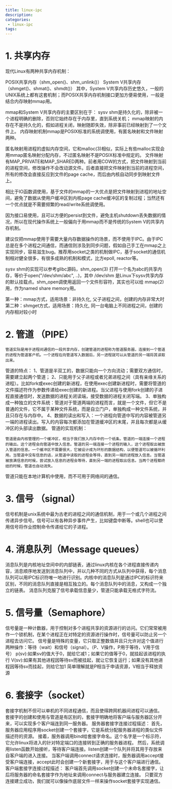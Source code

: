 ```yaml
---
title: linux-ipc
description:
categories:
 - linux-ipc
tags:
---
```


# 1. 共享内存
现代Linux有两种共享内存机制：

POSIX共享内存（shm_open()、shm_unlink()）
System V共享内存（shmget()、shmat()、shmdt()）
其中，System V共享内存历史悠久，一般的UNIX系统上都有这套机制；而POSIX共享内存机制接口更加方便易使用，一般是结合内存映射mmap用。

mmap和System V共享内存的主要区别在于：
sysv shm是持久化的，除非被一个进程明确的删除，否则它始终存在于内存里，直到系统关机；
mmap映射的内存在不是持久化的，假如进程关闭，映射随即失效，除非事前已经映射到了一个文件上。
内存映射机制mmap是POSIX标准的系统调使用，有匿名映射和文件映射两种。

匿名映射用进程的虚拟内存空间，它和malloc(3)相似，实际上有些malloc实现会用mmap匿名映射分配内存，不过匿名映射不是POSIX标准中规定的。
文件映射有MAP_PRIVATE和MAP_SHARED两种。前者用COW的方式，把文件映射到当前的进程空间，修改操作不会改动源文件。后者直接把文件映射到当前的进程空间，所有的修改会直接反应到文件的page cache，而后由内核自动同步到映射文件上。

相比于IO函数调使用，基于文件的mmap的一大优点是把文件映射到进程的地址空间，避免了数据从使用户缓冲区到内核page cache缓冲区的复制过程；当然还有一个优点就是不需要频繁的read/write系统调使用。

因为接口易使用，且可以方便的persist到文件，避免主机shutdown丢失数据的情况，所以在现代操作系统上一般偏向于用mmap而不是传统的System V的共享内存机制。

建议仅把mmap使用于需要大量内存数据操作的场景，而不使用于IPC。由于IPC总是在多个进程之间通信，而通信则涉及到同步问题，假如自己手工在mmap之上实现同步，容易滋生bug。推荐用socket之类的机制做IPC，基于socket的通信机制相对健全很多，有很多成熟的机制和模式，比方epoll, reactor等。

sysv shm的实现可以参考glibc源码，shm_open(3) 打开一个名为abc的共享内存，等价于open("/dev/shm/abc", ..)，其中 /dev/shm 是Linux下sysv共享内存的默认挂载点。shm_open调使用返回一个文件形容符，其实也可以给 mmap(2) 用，作为named share memory用。

第一种：mmap方式，适用场景：非持久化, 父子进程之间，创建的内存非常大时
第二种：shmget方式，适用场景：持久化, 同一台电脑上不同进程之间，创建的内存相对较小时

# 2. 管道 （PIPE）
    管道实际是用于进程间通信的一段共享内存，创建管道的进程称为管道服务器，连接到一个管道的进程为管道客户机。一个进程在向管道写入数据后，另一进程就可以从管道的另一端将其读取出来。
管道的特点：
1、管道是半双工的，数据只能向一个方向流动；需要双方通信时，需要建立起两个管道；
2、只能用于父子进程或者兄弟进程之间（具有亲缘关系的进程）。比如fork或exec创建的新进程，在使用exec创建新进程时，需要将管道的文件描述符作为参数传递给exec创建的新进程。当父进程与使用fork创建的子进程直接通信时，发送数据的进程关闭读端，接受数据的进程关闭写端。
3、单独构成一种独立的文件系统：管道对于管道两端的进程而言，就是一个文件，但它不是普通的文件，它不属于某种文件系统，而是自立门户，单独构成一种文件系统，并且只存在与内存中。
4、数据的读出和写入：一个进程向管道中写的内容被管道另一端的进程读出。写入的内容每次都添加在管道缓冲区的末尾，并且每次都是从缓冲区的头部读出数据。
管道的实现机制：

    管道是由内核管理的一个缓冲区，相当于我们放入内存中的一个纸条。管道的一端连接一个进程的输出。这个进程会向管道中放入信息。管道的另一端连接一个进程的输入，这个进程取出被放入管道的信息。一个缓冲区不需要很大，它被设计成为环形的数据结构，以便管道可以被循环利用。当管道中没有信息的话，从管道中读取的进程会等待，直到另一端的进程放入信息。当管道被放满信息的时候，尝试放入信息的进程会等待，直到另一端的进程取出信息。当两个进程都终结的时候，管道也自动消失。

管道只能在本地计算机中使用，而不可用于网络间的通信。 

# 3. 信号 （signal）
信号机制是unix系统中最为古老的进程之间的通信机制，用于一个或几个进程之间传递异步信号。信号可以有各种异步事件产生，比如键盘中断等。shell也可以使用信号将作业控制命令传递给它的子进程。

# 4. 消息队列（Message queues）
消息队列是内核地址空间中的内部链表，通过linux内核在各个进程直接传递内容，消息顺序地发送到消息队列中，并以几种不同的方式从队列中获得，每个消息队列可以用IPC标识符唯一地进行识别。内核中的消息队列是通过IPC的标识符来区别，不同的消息队列直接是相互独立的。每个消息队列中的消息，又构成一个独立的链表。
消息队列克服了信号承载信息量少，管道只能承载无格式字符流。 

# 5. 信号量（Semaphore）
信号量是一种计数器，用于控制对多个进程共享的资源进行的访问。它们常常被用作一个锁机制，在某个进程正在对特定的资源进行操作时，信号量可以防止另一个进程去访问它。 
信号量是特殊的变量，它只取正整数值并且只允许对这个值进行两种操作：等待（wait）和信号（signal）。（P、V操作，P用于等待，V用于信号） 
p(sv):如果sv的值大于0，就给它减1；如果它的值等于0，就挂起该进程的执行 
V(sv):如果有其他进程因等待sv而被挂起，就让它恢复运行；如果没有其他进程因等待sv而挂起，则给它加1 
简单理解就是P相当于申请资源，V相当于释放资源 

# 6. 套接字（socket）
套接字机制不但可以单机的不同进程通信，而且使得跨网机器间进程可以通信。 
套接字的创建和使用与管道是有区别的，套接字明确地将客户端与服务器区分开来，可以实现多个客户端连到同一服务器。 
服务器套接字连接过程描述： 
首先，服务器应用程序用socket创建一个套接字，它是系统分配服务器进程的类似文件描述符的资源。 接着，服务器调用bind给套接字命名。这个名字是一个标示符，它允许linux将进入的针对特定端口的连接转到正确的服务器进程。 然后，系统调用listen函数开始接听，等待客户端连接。listen创建一个队列并将其用于存放来自客户端的进入连接。 当客户端调用connect请求连接时，服务器调用accept接受客户端连接，accept此时会创建一个新套接字，用于与这个客户端进行通信。 
客户端套接字连接过程描述： 
客户端首先调用socket创建一个未命名套接字，让后将服务器的命名套接字作为地址来调用connect与服务器建立连接。 
只要双方连接建立成功，我们就可以像操作底层文件一样来操作socket套接字实现通信。 
